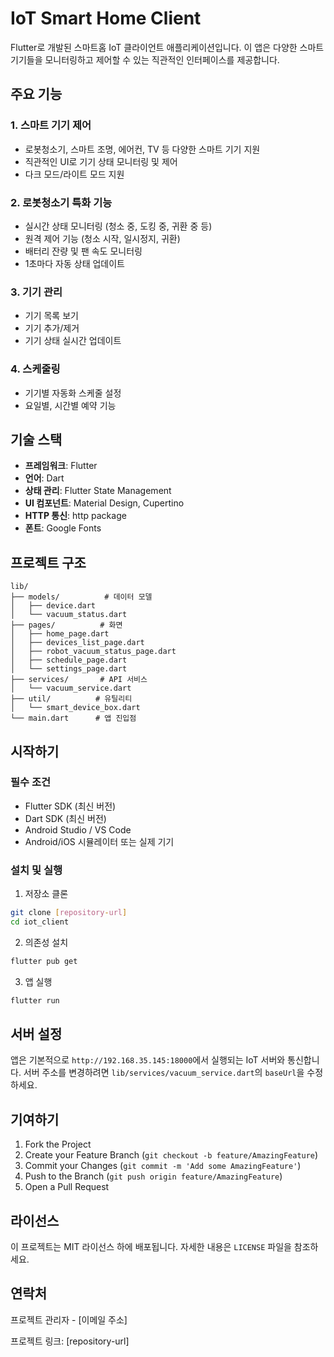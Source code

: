# IoT Smart Home Client

Flutter로 개발된 스마트홈 IoT 클라이언트 애플리케이션입니다. 이 앱은 다양한 스마트 기기들을 모니터링하고 제어할 수 있는 직관적인 인터페이스를 제공합니다.

## 주요 기능

### 1. 스마트 기기 제어
- 로봇청소기, 스마트 조명, 에어컨, TV 등 다양한 스마트 기기 지원
- 직관적인 UI로 기기 상태 모니터링 및 제어
- 다크 모드/라이트 모드 지원

### 2. 로봇청소기 특화 기능
- 실시간 상태 모니터링 (청소 중, 도킹 중, 귀환 중 등)
- 원격 제어 기능 (청소 시작, 일시정지, 귀환)
- 배터리 잔량 및 팬 속도 모니터링
- 1초마다 자동 상태 업데이트

### 3. 기기 관리
- 기기 목록 보기
- 기기 추가/제거
- 기기 상태 실시간 업데이트

### 4. 스케줄링
- 기기별 자동화 스케줄 설정
- 요일별, 시간별 예약 기능

## 기술 스택

- **프레임워크**: Flutter
- **언어**: Dart
- **상태 관리**: Flutter State Management
- **UI 컴포넌트**: Material Design, Cupertino
- **HTTP 통신**: http package
- **폰트**: Google Fonts

## 프로젝트 구조

```
lib/
├── models/          # 데이터 모델
│   ├── device.dart
│   └── vacuum_status.dart
├── pages/          # 화면
│   ├── home_page.dart
│   ├── devices_list_page.dart
│   ├── robot_vacuum_status_page.dart
│   ├── schedule_page.dart
│   └── settings_page.dart
├── services/       # API 서비스
│   └── vacuum_service.dart
├── util/          # 유틸리티
│   └── smart_device_box.dart
└── main.dart      # 앱 진입점
```

## 시작하기

### 필수 조건
- Flutter SDK (최신 버전)
- Dart SDK (최신 버전)
- Android Studio / VS Code
- Android/iOS 시뮬레이터 또는 실제 기기

### 설치 및 실행
1. 저장소 클론
```bash
git clone [repository-url]
cd iot_client
```

2. 의존성 설치
```bash
flutter pub get
```

3. 앱 실행
```bash
flutter run
```

## 서버 설정

앱은 기본적으로 `http://192.168.35.145:18000`에서 실행되는 IoT 서버와 통신합니다. 
서버 주소를 변경하려면 `lib/services/vacuum_service.dart`의 `baseUrl`을 수정하세요.

## 기여하기

1. Fork the Project
2. Create your Feature Branch (`git checkout -b feature/AmazingFeature`)
3. Commit your Changes (`git commit -m 'Add some AmazingFeature'`)
4. Push to the Branch (`git push origin feature/AmazingFeature`)
5. Open a Pull Request

## 라이선스

이 프로젝트는 MIT 라이선스 하에 배포됩니다. 자세한 내용은 `LICENSE` 파일을 참조하세요.

## 연락처

프로젝트 관리자 - [이메일 주소]

프로젝트 링크: [repository-url]
